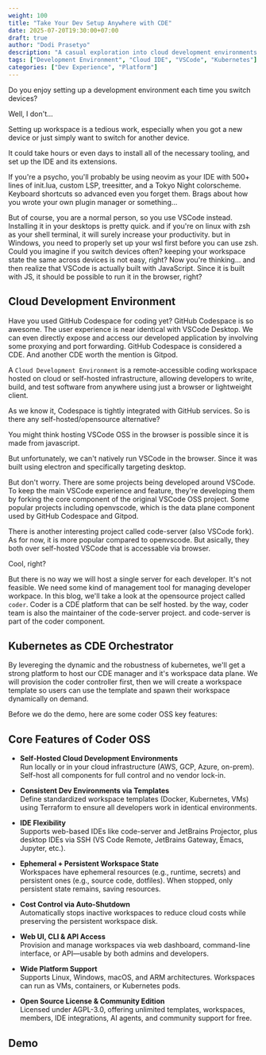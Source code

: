 ```yaml
---
weight: 100
title: "Take Your Dev Setup Anywhere with CDE"
date: 2025-07-20T19:30:00+07:00
draft: true
author: "Dodi Prasetyo"
description: "A casual exploration into cloud development environments and browser-based IDE."
tags: ["Development Environment", "Cloud IDE", "VSCode", "Kubernetes"]
categories: ["Dev Experience", "Platform"]
---
```


Do you enjoy setting up a development environment each time you switch devices?

Well, I don't...

Setting up workspace is a tedious work, especially when you got a new device or just simply want to switch for another device.
<!--more-->
It could take hours or even days to install all of the necessary tooling, and set up the IDE and its extensions.

If you're a psycho, you'll probably be using
neovim as your IDE with 500+ lines of init.lua, custom LSP, treesitter, and a Tokyo Night colorscheme. Keyboard shortcuts so advanced even you forget them. Brags about how you wrote your own plugin manager or something...

But of course, you are a normal person, so you use VSCode instead.
Installing it in your desktops is pretty quick. and if you're on linux with zsh as your shell terminal, it will surely increase your productivity.
but in Windows, you need to properly set up your wsl first before you can use zsh.
Could you imagine if you switch devices often? keeping your workspace state the same across devices is not easy, right?
Now you're thinking... and then realize that VSCode is actually built with JavaScript.
Since it is built with JS, it should be possible to run it in the browser, right?

## Cloud Development Environment
Have you used GitHub Codespace for coding yet?
GitHub Codespace is so awesome. The user experience is near identical with VSCode Desktop. We can even directly expose and access our developed application by involving some proxying and port forwarding. GitHub Codespace is considered a CDE. And another CDE worth the mention is Gitpod.

A `Cloud Development Environment` is a remote-accessible coding workspace hosted on cloud or self-hosted infrastructure, allowing developers to write, build, and test software from anywhere using just a browser or lightweight client.

As we know it, Codespace is tightly integrated with GitHub services.
So is there any self-hosted/opensource alternative?

You might think hosting VSCode OSS in the browser is possible since it is made from javascript.

But unfortunately, we can't natively run VSCode in the browser. Since it was built using electron and specifically targeting desktop.

But don't worry. There are some projects being developed around VSCode. To keep the main VSCode experience and feature, they're developing them by forking the core component of the original VSCode OSS project. Some popular projects including openvscode, which is the data plane component used by GitHub Codespace and Gitpod.

There is another interesting project called code-server (also VSCode fork). As for now, it is more popular compared to openvscode.
But asically, they both over self-hosted VSCode that is accessable via browser.

Cool, right?

But there is no way we will host a single server for each developer.
It's not feasible. We need some kind of management tool for managing developer workpace.
In this blog, we'll take a look at the opensource project called `coder`. Coder is a CDE platform that can be self hosted. 
by the way, coder team is also the maintainer of the code-server project. and code-server is part of the coder component.

##  Kubernetes as CDE Orchestrator
By levereging the dynamic and the robustness of kubernetes, we'll get a strong platform to host our CDE manager and it's workspace data plane.
We will provision the coder controller first, then we will create a workspace template so users can use the template and spawn their workspace dynamically on demand.

Before we do the demo, here are some coder OSS key features:

## Core Features of Coder OSS

- **Self-Hosted Cloud Development Environments**  
  Run locally or in your cloud infrastructure (AWS, GCP, Azure, on-prem). Self-host all components for full control and no vendor lock-in.

- **Consistent Dev Environments via Templates**  
  Define standardized workspace templates (Docker, Kubernetes, VMs) using Terraform to ensure all developers work in identical environments.

- **IDE Flexibility**  
  Supports web-based IDEs like code-server and JetBrains Projector, plus desktop IDEs via SSH (VS Code Remote, JetBrains Gateway, Emacs, Jupyter, etc.).

- **Ephemeral + Persistent Workspace State**  
  Workspaces have ephemeral resources (e.g., runtime, secrets) and persistent ones (e.g., source code, dotfiles). When stopped, only persistent state remains, saving resources.

- **Cost Control via Auto-Shutdown**  
  Automatically stops inactive workspaces to reduce cloud costs while preserving the persistent workspace disk.

- **Web UI, CLI & API Access**  
  Provision and manage workspaces via web dashboard, command-line interface, or API—usable by both admins and developers.

- **Wide Platform Support**  
  Supports Linux, Windows, macOS, and ARM architectures. Workspaces can run as VMs, containers, or Kubernetes pods.

- **Open Source License & Community Edition**  
  Licensed under AGPL-3.0, offering unlimited templates, workspaces, members, IDE integrations, AI agents, and community support for free.

## Demo